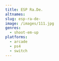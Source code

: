 ```yaml
---
title: ESP Ra.De.
altnames:
slug: esp-ra-de-
image: /images/111.jpg
genres:
  - shoot-em-up
platforms:
  - arcade
  - ps4
  - switch
---
```


